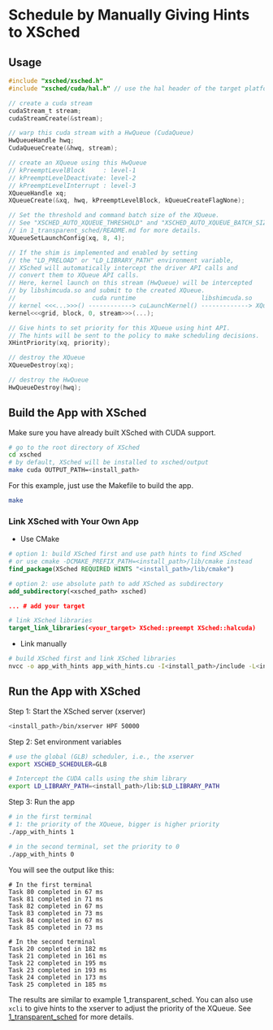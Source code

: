 # Schedule by Manually Giving Hints to XSched

## Usage

```c
#include "xsched/xsched.h"
#include "xsched/cuda/hal.h" // use the hal header of the target platform

// create a cuda stream
cudaStream_t stream;
cudaStreamCreate(&stream);

// warp this cuda stream with a HwQueue (CudaQueue)
HwQueueHandle hwq;
CudaQueueCreate(&hwq, stream);

// create an XQueue using this HwQueue
// kPreemptLevelBlock     : level-1
// kPreemptLevelDeactivate: level-2
// kPreemptLevelInterrupt : level-3
XQueueHandle xq;
XQueueCreate(&xq, hwq, kPreemptLevelBlock, kQueueCreateFlagNone);

// Set the threshold and command batch size of the XQueue.
// See "XSCHED_AUTO_XQUEUE_THRESHOLD" and "XSCHED_AUTO_XQUEUE_BATCH_SIZE"
// in 1_transparent_sched/README.md for more details.
XQueueSetLaunchConfig(xq, 8, 4);

// If the shim is implemented and enabled by setting
// the "LD_PRELOAD" or "LD_LIBRARY_PATH" environment variable,
// XSched will automatically intercept the driver API calls and 
// convert them to XQueue API calls.
// Here, kernel launch on this stream (HwQueue) will be intercepted
// by libshimcuda.so and submit to the created XQueue.
//                     cuda runtime                  libshimcuda.so
// kernel <<<...>>>() ------------> cuLaunchKernel() -------------> XQueueSubmit()
kernel<<<grid, block, 0, stream>>>(...);

// Give hints to set priority for this XQueue using hint API.
// The hints will be sent to the policy to make scheduling decisions.
XHintPriority(xq, priority);

// destroy the XQueue
XQueueDestroy(xq);

// destroy the HwQueue
HwQueueDestroy(hwq);
```

## Build the App with XSched

Make sure you have already built XSched with CUDA support.

```bash
# go to the root directory of XSched
cd xsched
# by default, XSched will be installed to xsched/output
make cuda OUTPUT_PATH=<install_path>
```

For this example, just use the Makefile to build the app.

```bash
make
```

### Link XSched with Your Own App

- Use CMake

```cmake
# option 1: build XSched first and use path hints to find XSched
# or use cmake -DCMAKE_PREFIX_PATH=<install_path>/lib/cmake instead
find_package(XSched REQUIRED HINTS "<install_path>/lib/cmake")

# option 2: use absolute path to add XSched as subdirectory
add_subdirectory(<xsched_path> xsched)

... # add your target

# link XSched libraries
target_link_libraries(<your_target> XSched::preempt XSched::halcuda)
```

- Link manually

```bash
# build XSched first and link XSched libraries
nvcc -o app_with_hints app_with_hints.cu -I<install_path>/include -L<install_path>/lib -lpreempt -lhalcuda
```

## Run the App with XSched

Step 1: Start the XSched server (xserver)

```bash
<install_path>/bin/xserver HPF 50000
```

Step 2: Set environment variables

```bash
# use the global (GLB) scheduler, i.e., the xserver
export XSCHED_SCHEDULER=GLB

# Intercept the CUDA calls using the shim library
export LD_LIBRARY_PATH=<install_path>/lib:$LD_LIBRARY_PATH
```

Step 3: Run the app

```bash
# in the first terminal
# 1: the priority of the XQueue, bigger is higher priority
./app_with_hints 1

# in the second terminal, set the priority to 0
./app_with_hints 0
```

You will see the output like this:

```
# In the first terminal
Task 80 completed in 67 ms
Task 81 completed in 71 ms
Task 82 completed in 67 ms
Task 83 completed in 73 ms
Task 84 completed in 67 ms
Task 85 completed in 73 ms
```

```
# In the second terminal
Task 20 completed in 182 ms
Task 21 completed in 161 ms
Task 22 completed in 195 ms
Task 23 completed in 193 ms
Task 24 completed in 173 ms
Task 25 completed in 185 ms
```

The results are similar to example 1_transparent_sched.
You can also use `xcli` to give hints to the xserver to adjust the priority of the XQueue.
See [1_transparent_sched](../1_transparent_sched/README.md#xcli) for more details.
